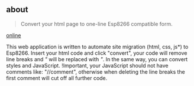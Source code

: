 ## about
> Convert your html page to one-line Esp8266 compatible form.

[online](https://prestidigitateur.github.io/htmlToEsp)

This web application is written to automate site migration (html, css, js*) to Esp8266.
Insert your html code and click "convert", your code will remove line breaks and _"_ will be replaced with _\"_.
In the same way, you can convert styles and JavaScript.
!Important, your JavaScript should not have comments like: "//comment", otherwise when deleting the line breaks the first comment will cut off all further code.